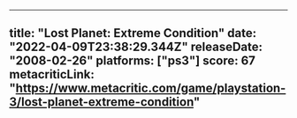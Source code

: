 
---
title: "Lost Planet: Extreme Condition"
date: "2022-04-09T23:38:29.344Z"
releaseDate: "2008-02-26"
platforms: ["ps3"]
score: 67
metacriticLink: "https://www.metacritic.com/game/playstation-3/lost-planet-extreme-condition"
---
